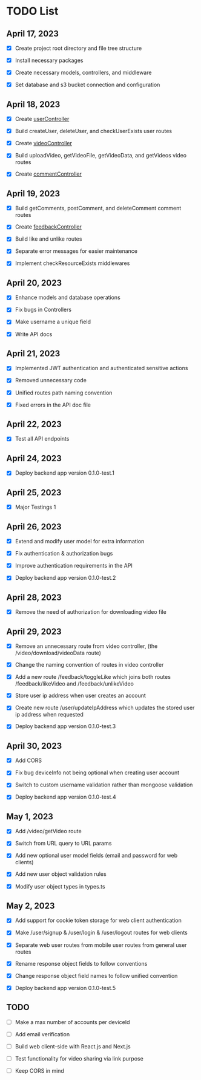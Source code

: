 # TODO List

## April 17, 2023

-   [x] Create project root directory and file tree structure

-   [x] Install necessary packages

-   [x] Create necessary models, controllers, and middleware

-   [x] Set database and s3 bucket connection and configuration

## April 18, 2023

-   [x] Create [userController](./src/controllers/userController.ts)

-   [x] Build createUser, deleteUser, and checkUserExists user routes

-   [x] Create [videoController](./src/controllers/videoController.ts)

-   [x] Build uploadVideo, getVideoFile, getVideoData, and getVideos video routes

-   [x] Create [commentController](./src/controllers/commentController.ts)

## April 19, 2023

-   [x] Build getComments, postComment, and deleteComment comment routes

-   [x] Create [feedbackController](./src/controllers/feedbackController.ts)

-   [x] Build like and unlike routes

-   [x] Separate error messages for easier maintenance

-   [x] Implement checkResourceExists middlewares

## April 20, 2023

-   [x] Enhance models and database operations

-   [x] Fix bugs in Controllers

-   [x] Make username a unique field

-   [x] Write API docs

## April 21, 2023

-   [x] Implemented JWT authentication and authenticated sensitive actions

-   [x] Removed unnecessary code

-   [x] Unified routes path naming convention

-   [x] Fixed errors in the API doc file

## April 22, 2023

-   [x] Test all API endpoints

## April 24, 2023

-   [x] Deploy backend app version 0.1.0-test.1

## April 25, 2023

-   [x] Major Testings 1

## April 26, 2023

-   [x] Extend and modify user model for extra information

-   [x] Fix authentication & authorization bugs

-   [x] Improve authentication requirements in the API

-   [x] Deploy backend app version 0.1.0-test.2

## April 28, 2023

-   [x] Remove the need of authorization for downloading video file

## April 29, 2023

-   [x] Remove an unnecessary route from video controller, (the /video/download/videoData route)

-   [x] Change the naming convention of routes in video controller

-   [x] Add a new route /feedback/toggleLike which joins both routes /feedback/likeVideo and /feedback/unlikeVideo

-   [x] Store user ip address when user creates an account

-   [x] Create new route /user/updateIpAddress which updates the stored user ip address when requested

-   [x] Deploy backend app version 0.1.0-test.3

## April 30, 2023

-   [x] Add CORS

-   [x] Fix bug deviceInfo not being optional when creating user account

-   [x] Switch to custom username validation rather than mongoose validation

-   [x] Deploy backend app version 0.1.0-test.4

## May 1, 2023

-   [x] Add /video/getVideo route

-   [x] Switch from URL query to URL params

-   [x] Add new optional user model fields (email and password for web clients)

-   [x] Add new user object validation rules

-   [x] Modify user object types in types.ts

## May 2, 2023

-   [x] Add support for cookie token storage for web client authentication

-   [x] Make /user/signup & /user/login & /user/logout routes for web clients

-   [x] Separate web user routes from mobile user routes from general user routes

-   [x] Rename response object fields to follow conventions

-   [x] Change response object field names to follow unified convention

-   [x] Deploy backend app version 0.1.0-test.5

## TODO

-   [ ] Make a max number of accounts per deviceId

-   [ ] Add email verification

-   [ ] Build web client-side with React.js and Next.js

-   [ ] Test functionality for video sharing via link purpose

-   [ ] Keep CORS in mind
